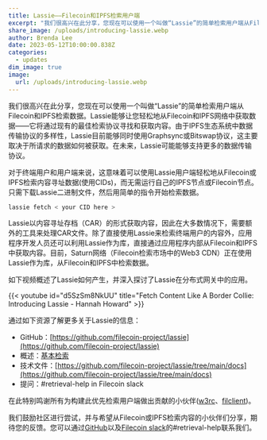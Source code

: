 ```yaml
---
title: Lassie——Filecoin和IPFS检索用户端
excerpt: "我们很高兴在此分享，您现在可以使用一个叫做“Lassie”的简单检索用户端从Filecoin和IPFS检索数据。 "
share_image: /uploads/introducing-lassie.webp
author: Brenda Lee
date: 2023-05-12T10:00:00.838Z
categories:
  - updates
dim_image: true
image:
  url: /uploads/introducing-lassie.webp
---
```


我们很高兴在此分享，您现在可以使用一个叫做“Lassie”的简单检索用户端从Filecoin和IPFS检索数据。Lassie能够让您轻松地从Filecoin和IPFS网络中获取数据——它将通过现有的最佳检索协议寻找和获取内容。由于IPFS生态系统中数据传输协议的多样性，Lassie目前能够同时使用Graphsync或Bitswap协议，这主要取决于所请求的数据如何被获取。在未来，Lassie可能能够支持更多的数据传输协议。

对于终端用户和用户端来说，这意味着可以使用Lassie用户端轻松地从Filecoin或IPFS检索内容寻址数据(使用CIDs)，而无需运行自己的IPFS节点或Filecoin节点。只需下载Lassie二进制文件，然后用简单的指令开始检索数据。

```javascript
lassie fetch < your CID here >
```

Lassie以内容寻址存档（CAR）的形式获取内容，因此在大多数情况下，需要额外的工具来处理CAR文件。除了直接使用Lassie来检索终端用户的内容外，应用程序开发人员还可以利用Lassie作为库，直接通过应用程序内部从Filecoin和IPFS中获取内容。目前，Saturn网络（Filecoin检索市场中的Web3 CDN）正在使用Lassie作为库，从Filecoin和IPFS中检索数据。

如下视频概述了Lassie如何产生，并深入探讨了Lassie在分布式网关中的应用。

{{< youtube id="d5SzSm8NkUU" title="Fetch Content Like A Border Collie: Introducing Lassie - Hannah Howard" >}}

通过如下资源了解更多关于Lassie的信息：

- GitHub：[https://github.com/filecoin-project/lassie](https://github.com/filecoin-project/lassie)
- 概述：[基本检索](https://docs.filecoin.io/basics/how-retrieval-works/basic-retrieval/)
- 技术文件：[https://github.com/filecoin-project/lassie/tree/main/docs](https://github.com/filecoin-project/lassie/tree/main/docs)
- 提问：#retrieval-help in Filecoin slack

在此特别鸣谢所有为构建此优先检索用户端做出贡献的小伙伴([w3rc](https://github.com/ipfs-shipyard/w3rc)、[filclient](https://github.com/application-research/filclient))。

我们鼓励社区进行尝试，并与希望从Filecoin或IPFS检索内容的小伙伴们分享，期待您的反馈。您可以通过[GitHub](https://github.com/filecoin-project/lassie)以及[Filecoin slack](https://www.notion.so/54fffa1b90ff4f6180586e79ff11ae17)的#retrieval-help联系我们。
